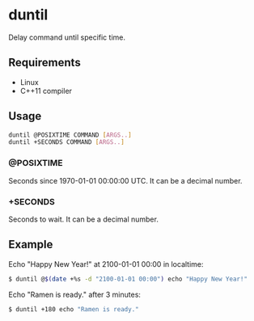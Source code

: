 # duntil

Delay command until specific time.

## Requirements

* Linux
* C++11 compiler

## Usage

```sh
duntil @POSIXTIME COMMAND [ARGS..]
duntil +SECONDS COMMAND [ARGS..]
```

### @POSIXTIME

Seconds since 1970-01-01 00:00:00 UTC.
It can be a decimal number.

### +SECONDS

Seconds to wait.
It can be a decimal number.

## Example

Echo "Happy New Year!" at 2100-01-01 00:00 in localtime:

```sh
$ duntil @$(date +%s -d "2100-01-01 00:00") echo "Happy New Year!"
```

Echo "Ramen is ready." after 3 minutes:

```sh
$ duntil +180 echo "Ramen is ready."
```
